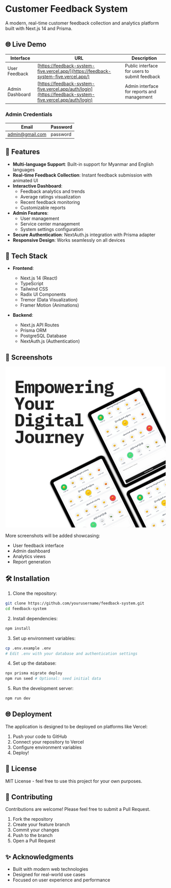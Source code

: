 # Customer Feedback System

A modern, real-time customer feedback collection and analytics platform built with Next.js 14 and Prisma.

## 🌐 Live Demo

| Interface | URL | Description |
|-----------|-----|-------------|
| User Feedback | [https://feedback-system-five.vercel.app/](https://feedback-system-five.vercel.app/) | Public interface for users to submit feedback |
| Admin Dashboard | [https://feedback-system-five.vercel.app/auth/login](https://feedback-system-five.vercel.app/auth/login) | Admin interface for reports and management |

### Admin Credentials

| Email | Password |
|-------|----------|
| admin@gmail.com | password |

## 🌟 Features

- **Multi-language Support**: Built-in support for Myanmar and English languages
- **Real-time Feedback Collection**: Instant feedback submission with animated UI
- **Interactive Dashboard**:
  - Feedback analytics and trends
  - Average ratings visualization
  - Recent feedback monitoring
  - Customizable reports
- **Admin Features**:
  - User management
  - Service center management
  - System settings configuration
- **Secure Authentication**: NextAuth.js integration with Prisma adapter
- **Responsive Design**: Works seamlessly on all devices

## 🚀 Tech Stack

- **Frontend**:
  - Next.js 14 (React)
  - TypeScript
  - Tailwind CSS
  - Radix UI Components
  - Tremor (Data Visualization)
  - Framer Motion (Animations)

- **Backend**:
  - Next.js API Routes
  - Prisma ORM
  - PostgreSQL Database
  - NextAuth.js (Authentication)

## 📸 Screenshots

![Feedback System Mockup](public/screenshots/Mockup1.jpg)

More screenshots will be added showcasing:
- User feedback interface
- Admin dashboard
- Analytics views
- Report generation

## 🛠️ Installation

1. Clone the repository:
```bash
git clone https://github.com/yourusername/feedback-system.git
cd feedback-system
```

2. Install dependencies:
```bash
npm install
```

3. Set up environment variables:
```bash
cp .env.example .env
# Edit .env with your database and authentication settings
```

4. Set up the database:
```bash
npx prisma migrate deploy
npm run seed # Optional: seed initial data
```

5. Run the development server:
```bash
npm run dev
```

## 🌐 Deployment

The application is designed to be deployed on platforms like Vercel:

1. Push your code to GitHub
2. Connect your repository to Vercel
3. Configure environment variables
4. Deploy!

## 📝 License

MIT License - feel free to use this project for your own purposes.

## 🤝 Contributing

Contributions are welcome! Please feel free to submit a Pull Request.

1. Fork the repository
2. Create your feature branch
3. Commit your changes
4. Push to the branch
5. Open a Pull Request

## ✨ Acknowledgments

- Built with modern web technologies
- Designed for real-world use cases
- Focused on user experience and performance
